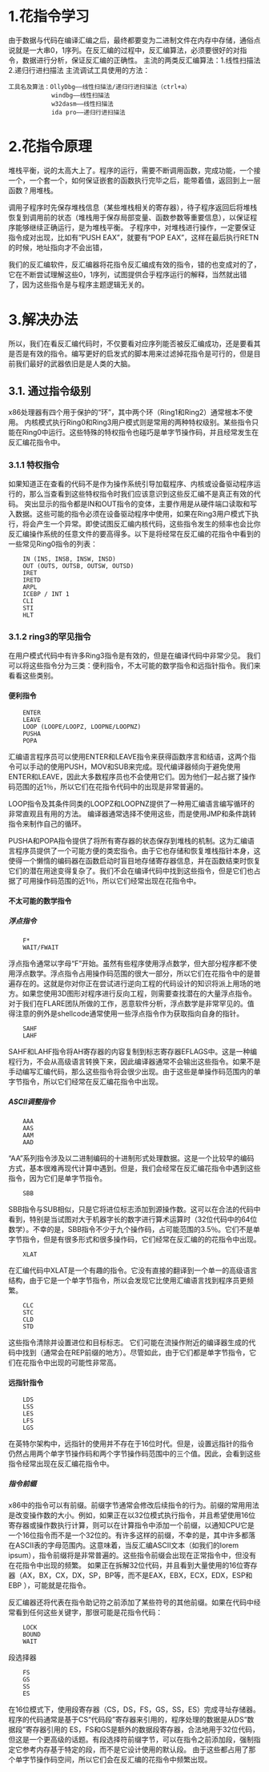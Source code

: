 # 1.花指令学习
由于数据与代码在编译汇编之后，最终都要变为二进制文件在内存中存储，通俗点说就是一大串0，1序列。在反汇编的过程中，反汇编算法，必须要很好的对指令，数据进行分析，保证反汇编的正确性。
主流的两类反汇编算法：1.线性扫描法  2.递归行进扫描法
主流调试工具使用的方法：

    工具名及算法：OllyDbg——线性扫描法/递归行进扫描法（ctrl+a）
                windbg——线性扫描法
                w32dasm——线性扫描法
                ida pro——递归行进扫描法
  
# 2.花指令原理
堆栈平衡，说的太高大上了。程序的运行，需要不断调用函数，完成功能，一个接一个，一个套一个，如何保证嵌套的函数执行完毕之后，能带着值，返回到上一层函数？用堆栈。

调用子程序时先保存堆栈信息（某些堆栈相关的寄存器），待子程序返回后将堆栈恢复到调用前的状态（堆栈用于保存局部变量、函数参数等重要信息），以保证程序能够继续正确运行，是为堆栈平衡。  子程序中，对堆栈进行操作，一定要保证指令成对出现，比如有“PUSH EAX”，就要有“POP EAX”，这样在最后执行RETN的时候，地址指向才不会出错，

我们的反汇编软件，反汇编器将花指令反汇编成有效的指令，错的也变成对的了，它在不断尝试理解这些0，1序列，试图提供合乎程序运行的解释，当然就出错了，因为这些指令是与程序主题逻辑无关的。

# 3.解决办法
所以，我们在看反汇编代码时，不仅要看对应序列能否被反汇编成功，还是要看其是否是有效的指令。编写更好的启发式的脚本用来过滤掉花指令是可行的，但是目前我们最好的武器依旧是是人类的大脑。

## 3.1. 通过指令级别
x86处理器有四个用于保护的“环”，其中两个环（Ring1和Ring2）通常根本不使用。 内核模式执行Ring0和Ring3用户模式则是常用的两种特权级别。某些指令只能在Ring0中运行。这些特殊的特权指令也碰巧是单字节操作码，并且经常发生在反汇编花指令中。

### 3.1.1 特权指令
如果知道正在查看的代码不是作为操作系统引导加载程序、内核或设备驱动程序运行的，那么当查看到这些特权指令时我们应该意识到这些反汇编不是真正有效的代码。 突出显示的指令都是IN和OUT指令的变体，主要作用是从硬件端口读取和写入数据。这些可能的指令必须在设备驱动程序中使用，如果在Ring3用户模式下执行，将会产生一个异常。即使试图反汇编内核代码，这些指令发生的频率也会比你反汇编操作系统的任意文件的要高得多。以下是将经常在反汇编的花指令中看到的一些常见Ring0指令的列表：

        IN (INS, INSB, INSW, INSD)
        OUT (OUTS, OUTSB, OUTSW, OUTSD)
        IRET
        IRETD
        ARPL
        ICEBP / INT 1
        CLI
        STI
        HLT

### 3.1.2 ring3的罕见指令
在用户模式代码中有许多Ring3指令是有效的，但是在编译代码中非常少见。 我们可以将这些指令分为三类：便利指令，不太可能的数学指令和远指针指令。我们来看看这些类别。

#### 便利指令

        ENTER
        LEAVE
        LOOP (LOOPE/LOOPZ, LOOPNE/LOOPNZ)
        PUSHA
        POPA

汇编语言程序员可以使用ENTER和LEAVE指令来获得函数序言和结语，这两个指令可以手动的使用PUSH，MOV和SUB来完成。现代编译器倾向于避免使用ENTER和LEAVE，因此大多数程序员也不会使用它们。因为他们一起占据了操作码范围的近1％，所以它们在花指令代码中的出现是非常普遍的。
 
LOOP指令及其条件同类的LOOPZ和LOOPNZ提供了一种用汇编语言编写循环的非常直观且有用的方法。 编译器通常选择不使用这些，而是使用JMP和条件跳转指令来制作自己的循环。
 
PUSHA和POPA指令提供了将所有寄存器的状态保存到堆栈的机制。这为汇编语言程序员提供了一个可能方便的类宏指令。由于它也存储和恢复堆栈指针本身，这使得一个懒惰的编码器在函数启动时盲目地存储寄存器信息，并在函数结束时恢复它们的潜在用途变得复杂了。我们不会在编译代码中找到这些指令，但是它们也占据了可用操作码范围的近1％，所以它们经常出现在花指令中。

#### 不太可能的数学指令

##### 浮点指令

        F*
        WAIT/FWAIT
浮点指令通常以字母“F”开始。虽然有些程序使用浮点数学，但大部分程序都不使用浮点数学。浮点指令占用操作码范围的很大一部分，所以它们在花指令中的是普遍存在的。这就是你对你正在尝试进行逆向工程的代码设计的知识将派上用场的地方。如果您使用3D图形对程序进行反向工程，则需要查找潜在的大量浮点指令。对于我们在FLARE团队所做的工作，恶意软件分析，浮点数学是非常罕见的。值得注意的例外是shellcode通常使用一些浮点指令作为获取指向自身的指针。

        SAHF
        LAHF
SAHF和LAHF指令将AH寄存器的内容复制到标志寄存器EFLAGS中。这是一种编程行为，不会从高级语言转换下来，因此编译器通常不会输出这些指令。如果不是手动编写汇编代码，那么这些指令将会很少出现。由于这些是单操作码范围内的单字节指令，所以它们经常在反汇编花指令中出现。

##### ASCII调整指令

        AAA
        AAS
        AAM
        AAD
“AA”系列指令涉及以二进制编码的十进制形式处理数据。这是一个比较早的编码方式，基本很难再现代计算中遇到。但是，我们会经常在反汇编花指令中遇到这些指令，因为它们是单字节指令。

        SBB
SBB指令与SUB相似，只是它将进位标志添加到源操作数。这可以在合法的代码中看到，特别是当试图对大于机器字长的数字进行算术运算时（32位代码中的64位数学）。不幸的是，SBB指令不少于九个操作码，占可能范围的3.5％。它们不是单字节指令，但是有很多形式和很多操作码，它们经常在反汇编的的花指令中出现。

        XLAT
在汇编代码中XLAT是一个有趣的指令。它没有直接的翻译到一个单一的高级语言结构，由于它是一个单字节指令，所以会发现它比使用汇编语言找到程序员更频繁。

        CLC
        STC
        CLD
        STD
这些指令清除并设置进位和目标标志。 它们可能在流操作附近的编译器生成的代码中找到（通常会在REP前缀的地方）。尽管如此，由于它们都是单字节指令，它们在花指令中出现的可能性非常高。

#### 远指针指令
        LDS
        LSS
        LES
        LFS
        LGS
在英特尔架构中，远指针的使用并不存在于16位时代。但是，设置远指针的指令仍然占用两个单字节操作码和两个字节操作码范围中的三个值。因此，会看到这些指令经常出现在反汇编花指令中。

##### 指令前缀

x86中的指令可以有前缀。前缀字节通常会修改后续指令的行为。前缀的常用用法是改变操作数的大小。例如，如果正在以32位模式执行指令，并且希望使用16位寄存器或操作数执行计算，则可以在计算指令中添加一个前缀，以通知CPU它是一个16位指令而不是一个32位的。有许多这样的前缀，不幸的是，其中许多都落在ASCII表的字母范围内。这意味着，当反汇编ASCII文本（如我们的lorem ipsum），指令前缀将是非常普遍的。这些指令前缀会出现在正常指令中，但没有在花指令中出现的频繁。 如果正在拆解32位代码，并且看到大量使用的16位寄存器（AX，BX，CX，DX，SP，BP等，而不是EAX，EBX，ECX，EDX，ESP和EBP ），可能就是花指令。
 
反汇编器还将代表在指令助记符之前添加了某些符号的其他前缀。如果在代码中经常看到任何这些关键字，那很可能是花指令代码：

        LOCK
        BOUND
        WAIT
段选择器

        FS
        GS
        SS
        ES
在16位模式下，使用段寄存器（CS，DS，FS，GS，SS，ES）完成寻址存储器。程序的代码通常是基于CS“代码段”寄存器来引用的，程序处理的数据是从DS“数据段”寄存器引用的 ES，FS和GS是额外的数据段寄存器，合法地用于32位代码，但这是一个更高级的话题。有段选择符前缀字节，可以在指令之前添加段，强制指定它参考内存基于特定的段，而不是它设计使用的默认段。 由于这些都占用了那个单字节操作码空间，所以它们会在反汇编的花指令中频繁出现。

